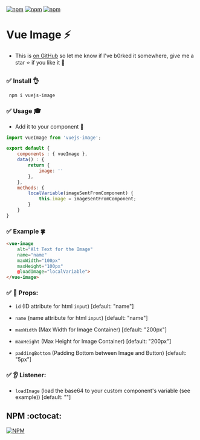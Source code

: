 [![npm](https://img.shields.io/npm/v/vuejs-image.svg)]() [![npm](https://img.shields.io/npm/dt/vuejs-image.svg)]() [![npm](https://img.shields.io/npm/dw/vuejs-image.svg)]() 
# Vue Image :zap:

+ This is [on GitHub](https://github.com/vinayakkulkarni/vue-image)  so let me know if I've b0rked it somewhere, give me a star :star: if you like it :beers:

### :white_check_mark: Install :ok_hand:
``` npm i vuejs-image```

### :white_check_mark: Usage :mortar_board:
- Add it to your component  :tada:

```javascript
import vueImage from 'vuejs-image';

export default {
	components : { vueImage },
	data() : {
		return {
			image: ''
		},
	},
	methods: {
		localVariable(imageSentFromComponent) {
			this.image = imageSentFromComponent;
		}
	}
}
```

### :white_check_mark: Example :four_leaf_clover: 

```html
<vue-image 
	alt="Alt Text for the Image" 
	name="name"
	maxWidth="100px"
	maxHeight="100px"
	@loadImage="localVariable">
</vue-image>
```
### :white_check_mark: :book: Props: 
+ `id` (ID attribute for html `input`) [default: "name"]
+ `name` (name attribute for html `input`) [default: "name"]

+ `maxWidth` (Max Width for Image Container)  [default: "200px"]
+ `maxHeight` (Max Height for Image Container)  [default: "200px"]
+ `paddingBottom` (Padding Bottom between Image and Button) [default: "5px"]

### :white_check_mark: :ear: Listener: 
+ `loadImage` (load the base64 to your custom component's variable (see example)) [default: ""]

## NPM :octocat:  

[![NPM](https://nodei.co/npm/vuejs-image.png?downloads=true&downloadRank=true&stars=true)](https://nodei.co/npm/vuejs-image/)
